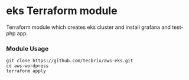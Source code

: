 # eks Terraform module

Terraform module which creates eks cluster and install grafana and test-php app.
### Module Usage
```
git clone https://github.com/tecbrix/aws-eks.git
cd aws-wordpress
terraform apply
```
